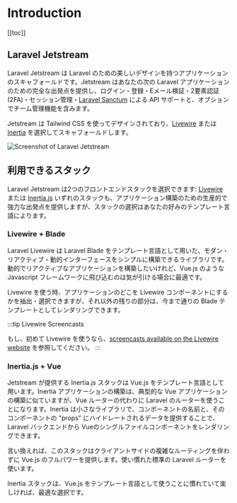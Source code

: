 # Introduction

[[toc]]

## Laravel Jetstream

Laravel Jetstream は Laravel のための美しいデザインを持つアプリケーションのスキャフォールドです。Jetstream はあなたの次の Laravel アプリケーションのための完全な出発点を提供し、ログイン・登録・Eメール検証・2要素認証(2FA)・セッション管理・[Laravel Sanctum](https://github.com/laravel/sanctum) による API サポートと、オプションでチーム管理機能を含みます。

Jetstream は Tailwind CSS を使ってデザインされており、[Livewire](./stacks/livewire.md) または [Inertia](./stacks/inertia.md) を選択してスキャフォールドします。

![Screenshot of Laravel Jetstream](./../assets/img/preview.png)

## 利用できるスタック

Laravel Jetstream は2つのフロントエンドスタックを選択できます: [Livewire](https://laravel-livewire.com) または [Inertia.js](https://inertiajs.com) いずれのスタックも、アプリケーション構築のための生産的で強力な出発点を提供しますが、スタックの選択はあなたの好みのテンプレート言語によります。

### Livewire + Blade

Laravel Livewire は Laravel Blade をテンプレート言語として用いた、モダン・リアクティブ・動的インターフェースをシンプルに構築できるライブラリです。動的でリアクティブなアプリケーションを構築したいけれど、Vue.js のような Javascript フレームワークに飛び込むのは気が引ける場合に最適です。

Livewire を使う時、アプリケーションのどこを Livewire コンポーネントにするかを抽出・選択できますが、それ以外の残りの部分は、今まで通りの Blade テンプレートとしてレンダリングできます。

:::tip Livewire Screencasts

もし、初めて Livewire を使うなら、[screencasts available on the Livewire website](https://laravel-livewire.com/screencasts/installation) を参照してください。
:::

### Inertia.js + Vue

Jetstream が提供する Inertia.js スタックは Vue.js をテンプレート言語として用います。Inertia アプリケーションの構築は、典型的な Vue アプリケーションの構築に似ていますが、Vue ルーターの代わりに Laravel のルーターを使うことになります。Inertia は小さなライブラリで、コンポーネントの名前と、そのコンポーネントの "props" にハイドレートされるデータを提供することで、Laravel バックエンドから Vueのシングルファイルコンポーネントをレンダリングできます。

言い換えれば、このスタックはクライアントサイドの複雑なルーティングを伴わずに Vue.js のフルパワーを提供します。使い慣れた標準の Laravel ルーターを使います。

Inertia スタックは、Vue.js をテンプレート言語として使うことに慣れていて楽しければ、最適な選択です。


